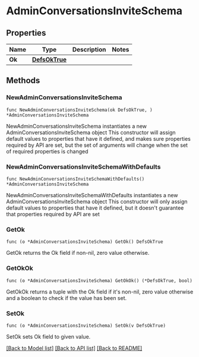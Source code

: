 # AdminConversationsInviteSchema

## Properties

Name | Type | Description | Notes
------------ | ------------- | ------------- | -------------
**Ok** | [**DefsOkTrue**](DefsOkTrue.md) |  | 

## Methods

### NewAdminConversationsInviteSchema

`func NewAdminConversationsInviteSchema(ok DefsOkTrue, ) *AdminConversationsInviteSchema`

NewAdminConversationsInviteSchema instantiates a new AdminConversationsInviteSchema object
This constructor will assign default values to properties that have it defined,
and makes sure properties required by API are set, but the set of arguments
will change when the set of required properties is changed

### NewAdminConversationsInviteSchemaWithDefaults

`func NewAdminConversationsInviteSchemaWithDefaults() *AdminConversationsInviteSchema`

NewAdminConversationsInviteSchemaWithDefaults instantiates a new AdminConversationsInviteSchema object
This constructor will only assign default values to properties that have it defined,
but it doesn't guarantee that properties required by API are set

### GetOk

`func (o *AdminConversationsInviteSchema) GetOk() DefsOkTrue`

GetOk returns the Ok field if non-nil, zero value otherwise.

### GetOkOk

`func (o *AdminConversationsInviteSchema) GetOkOk() (*DefsOkTrue, bool)`

GetOkOk returns a tuple with the Ok field if it's non-nil, zero value otherwise
and a boolean to check if the value has been set.

### SetOk

`func (o *AdminConversationsInviteSchema) SetOk(v DefsOkTrue)`

SetOk sets Ok field to given value.



[[Back to Model list]](../README.md#documentation-for-models) [[Back to API list]](../README.md#documentation-for-api-endpoints) [[Back to README]](../README.md)


